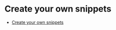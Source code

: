 # Create your own snippets

- [Create your own snippets](https://code.visualstudio.com/docs/editor/userdefinedsnippets)